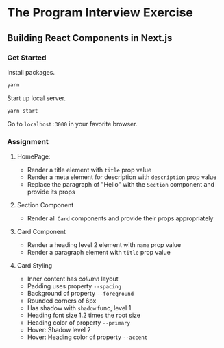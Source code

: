 # The Program Interview Exercise

## Building React Components in Next.js

### Get Started

Install packages.

```bash
yarn
```

Start up local server.

```bash
yarn start
```

Go to `localhost:3000` in your favorite browser.

### Assignment

1. HomePage:

   - Render a title element with `title` prop value
   - Render a meta element for description with `description` prop value
   - Replace the paragraph of "Hello" with the `Section` component and provide its props

2. Section Component

   - Render all `Card` components and provide their props appropriately

3. Card Component

   - Render a heading level 2 element with `name` prop value
   - Render a paragraph element with `title` prop value

4. Card Styling

   - Inner content has _column_ layout
   - Padding uses property `--spacing`
   - Background of property `--foreground`
   - Rounded corners of 6px
   - Has shadow with `shadow` func, level 1
   - Heading font size 1.2 times the root size
   - Heading color of property `--primary`
   - Hover: Shadow level 2
   - Hover: Heading color of property `--accent`
